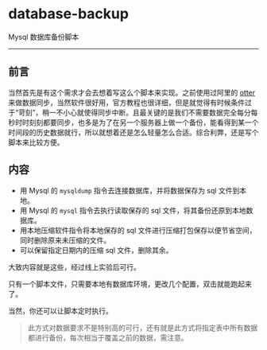 # database-backup
Mysql 数据库备份脚本

---

## 前言
当然首先是有这个需求才会去想着写这么个脚本来实现。之前使用过阿里的 [otter](https://github.com/alibaba/otter) 来做数据同步，当然软件很好用，官方教程也很详细，但是就觉得有时候条件过于“苛刻”，稍一不小心就使得同步中断。且最关键的是我们不需要数据完全每分每秒时时刻刻都要同步，也多是为了在另一个服务器上做一个备份，能看得到某一个时间段的历史数据就行，所以就想着还是怎么轻量怎么合适。综合利弊，还是写个脚本来比较方便。

## 内容
- 用 Mysql 的 `mysqldump` 指令去连接数据库，并将数据保存为 sql 文件到本地。
- 用 Mysql 的 `mysql` 指令去执行读取保存的 sql 文件，将其备份还原到本地数据库。
- 用本地压缩软件指令将本地保存的 sql 文件进行压缩打包保存以便节省空间，同时删除原来未压缩的文件。
- 可以保留指定日期内的压缩 sql 文件，删除其余。

大致内容就是这些，经过线上实验后可行。

只有一个脚本文件，只需要本地有数据库环境，更改几个配置，双击就能跑起来了。

当然，你还可以让脚本定时执行。

> 此方式对数据要求不是特别高的可行，还有就是此方式将指定表中所有数据都进行备份，每次相当于覆盖之前的数据，需注意。
